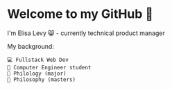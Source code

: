 # Welcome to my GitHub 👋
I'm Elisa Levy 😸 - currently technical product manager
 
My background:
     
    💻 Fullstack Web Dev 
    🌱 Computer Engineer student
    📖 Philology (major)
    💭 Philosophy (masters)
    


<!--
**meweli/meweli** is a ✨ _special_ ✨ repository because its `README.md` (this file) appears on your GitHub profile.

Here are some ideas to get you started:

- 🔭 I’m currently working on ...
- 🌱 I’m currently learning ...
- 👯 I’m looking to collaborate on ...
- 🤔 I’m looking for help with ...
- 💬 Ask me about ...
- 📫 How to reach me: ...
- 😄 Pronouns: ...
- ⚡ Fun fact: ...
-->
